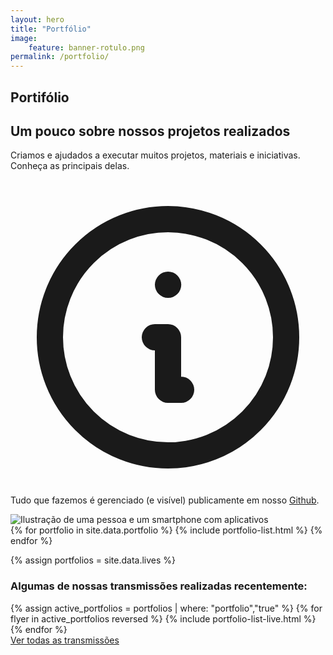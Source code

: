 ```yaml
---
layout: hero
title: "Portfólio"
image:
    feature: banner-rotulo.png
permalink: /portfolio/
---
```


<section>
    <div class="container">
        <div class="row align-items-center pt-2">
            <div class="col-12 col-md-8 col-lg-7">
                <h1>Portifólio</h1>
                <h2>Um pouco sobre nossos projetos realizados</h2>
                <p class="lead">Criamos e ajudados a executar muitos projetos, materiais e iniciativas. Conheça as principais delas.</p>
                <p class="text-sm text-gray-400">
                    <svg xmlns="http://www.w3.org/2000/svg" class="h-6 w-6 inline-block" fill="none" viewBox="0 0 24 24" stroke="currentColor">
                        <path stroke-linecap="round" stroke-linejoin="round" stroke-width="2" d="M13 16h-1v-4h-1m1-4h.01M21 12a9 9 0 11-18 0 9 9 0 0118 0z" />
                    </svg>
                    Tudo que fazemos é gerenciado (e visível) publicamente em nosso <a href="https://github.com/practice-uffs" class="text-gray-400 underline">Github</a>.
                </p>
            </div>
            <div class="col-md-3 mt-6">
                <img src="/images/illustrations/undraw_creative_draft.svg" title="Ilustração de uma pessoa e um smartphone com aplicativos" />
            </div>
        </div>
    </div>
</section>

<section class="text-gray-600 body-font overflow-hidden mt-16">
    {% for portfolio in site.data.portfolio %}
        {% include portfolio-list.html %}
    {% endfor %}
</section>

{% assign portfolios = site.data.lives %}

<section class="mb-10">
    <div class="card breath-top">
        <div class="card-header">
            <h3>Algumas de nossas transmissões realizadas recentemente:</h3>
        </div>
        <div class="card-body">
            <div class="row">
                <div class="col-12 text-left">
                    {% assign active_portfolios = portfolios | where: "portfolio","true" %}
                    {% for flyer in active_portfolios reversed %}
                    {% include portfolio-list-live.html %}
                    {% endfor %}
                </div>
            </div>
            <div class="row">
                <div class="col-12 text-right">
                    <a href="/portfolio/lives/">Ver todas as transmissões</a>
                </div>
            </div>
        </div>
    </div>
</section>
